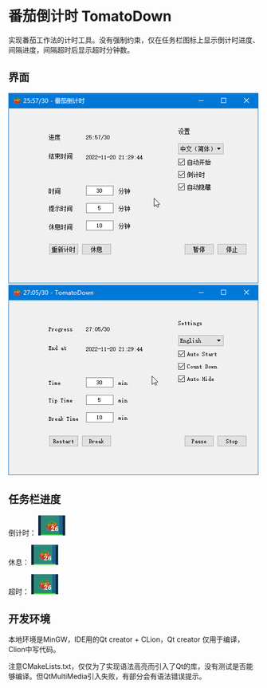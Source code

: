 # 番茄倒计时 TomatoDown
实现番茄工作法的计时工具。没有强制约束，仅在任务栏图标上显示倒计时进度、间隔进度，间隔超时后显示超时分钟数。


## 界面
![中文](./images_for_git/countdown-cn.png)
![英文](./images_for_git/countdown-en.png)


## 任务栏进度

倒计时：
![倒计时](./images_for_git/taskbar-icon-progress.png)

休息：
![休息](./images_for_git/taskbar-icon-break.png)

超时：
![超时](./images_for_git/taskbar-icon-overtime.png)


## 开发环境

本地环境是MinGW，IDE用的Qt creator + CLion，Qt creator 仅用于编译，Clion中写代码。

注意CMakeLists.txt，仅仅为了实现语法高亮而引入了Qt的库，没有测试是否能够编译。但QtMultiMedia引入失败，有部分会有语法错误提示。


